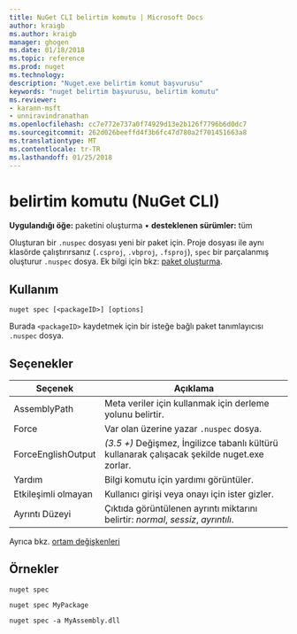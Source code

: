 ```yaml
---
title: NuGet CLI belirtim komutu | Microsoft Docs
author: kraigb
ms.author: kraigb
manager: ghogen
ms.date: 01/18/2018
ms.topic: reference
ms.prod: nuget
ms.technology: 
description: "Nuget.exe belirtim komut başvurusu"
keywords: "nuget belirtim başvurusu, belirtim komutu"
ms.reviewer:
- karann-msft
- unniravindranathan
ms.openlocfilehash: cc7e772e737a0f74929d13e2b126f7796b6d0dc7
ms.sourcegitcommit: 262d026beeffd4f3b6fc47d780a2f701451663a8
ms.translationtype: MT
ms.contentlocale: tr-TR
ms.lasthandoff: 01/25/2018
---
```

# <a name="spec-command-nuget-cli"></a>belirtim komutu (NuGet CLI)

**Uygulandığı öğe:** paketini oluşturma &bullet; **desteklenen sürümler:** tüm

Oluşturan bir `.nuspec` dosyası yeni bir paket için. Proje dosyası ile aynı klasörde çalıştırırsanız (`.csproj`, `.vbproj`, `.fsproj`), `spec` bir parçalanmış oluşturur `.nuspec` dosya. Ek bilgi için bkz: [paket oluşturma](../create-packages/creating-a-package.md).

## <a name="usage"></a>Kullanım

```cli
nuget spec [<packageID>] [options]
```

Burada `<packageID>` kaydetmek için bir isteğe bağlı paket tanımlayıcısı `.nuspec` dosya.

## <a name="options"></a>Seçenekler

| Seçenek | Açıklama |
| --- | --- |
| AssemblyPath | Meta veriler için kullanmak için derleme yolunu belirtir. |
| Force | Var olan üzerine yazar `.nuspec` dosya. |
| ForceEnglishOutput | *(3.5 +)*  Değişmez, İngilizce tabanlı kültürü kullanarak çalışacak şekilde nuget.exe zorlar. |
| Yardım | Bilgi komutu için yardımı görüntüler. |
| Etkileşimli olmayan | Kullanıcı girişi veya onayı için ister gizler. |
| Ayrıntı Düzeyi | Çıktıda görüntülenen ayrıntı miktarını belirtir: *normal*, *sessiz*, *ayrıntılı*. |

Ayrıca bkz. [ortam değişkenleri](cli-ref-environment-variables.md)

## <a name="examples"></a>Örnekler

```cli
nuget spec

nuget spec MyPackage

nuget spec -a MyAssembly.dll
```
